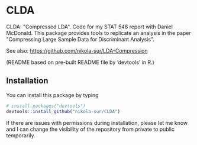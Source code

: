 # CLDA
CLDA: "Compressed LDA". Code for my STAT 548 report with Daniel McDonald. This package provides tools to replicate an analysis in the paper "Compressing Large Sample Data for Discriminant Analysis".

See also: https://github.com/nikola-sur/LDA-Compression

(README based on pre-built README file by ‘devtools’ in R.)


## Installation

You can install this package by typing

``` r
# install.packages("devtools")
devtools::install_github("nikola-sur/CLDA")
```

If there are issues with permissions during installation, please let me know and I can change the visibility of the repository from private to public temporarily.
